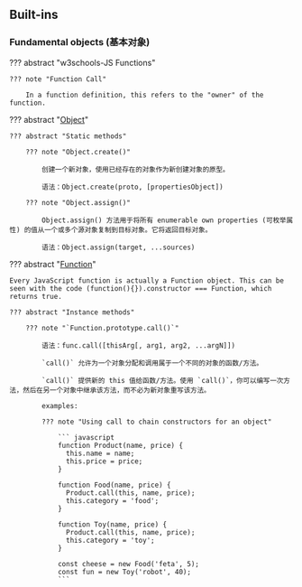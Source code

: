 
## Built-ins

### Fundamental objects (基本对象)

??? abstract "w3schools-JS Functions"

    ??? note "Function Call"

        In a function definition, this refers to the "owner" of the function.


??? abstract "[Object](https://developer.mozilla.org/en-US/docs/Web/JavaScript/Reference/Global_Objects/Object)"

    ??? abstract "Static methods"

        ??? note "Object.create()"

            创建一个新对象，使用已经存在的对象作为新创建对象的原型。

            语法：Object.create(proto, [propertiesObject])

        ??? note "Object.assign()"

            Object.assign() 方法用于将所有 enumerable own properties (可枚举属性) 的值从一个或多个源对象复制到目标对象。它将返回目标对象。

            语法：Object.assign(target, ...sources)





??? abstract "[Function](https://developer.mozilla.org/en-US/docs/Web/JavaScript/Reference/Global_Objects/Function)"

    Every JavaScript function is actually a Function object. This can be seen with the code (function(){}).constructor === Function, which returns true.

    ??? abstract "Instance methods"

        ??? note "`Function.prototype.call()`"

            语法：func.call([thisArg[, arg1, arg2, ...argN]])

            `call()` 允许为一个对象分配和调用属于一个不同的对象的函数/方法。

            `call()` 提供新的 this 值给函数/方法。使用 `call()`，你可以编写一次方法，然后在另一个对象中继承该方法，而不必为新对象重写该方法。

            examples:

            ??? note "Using call to chain constructors for an object"

                ``` javascript
                function Product(name, price) {
                  this.name = name;
                  this.price = price;
                }

                function Food(name, price) {
                  Product.call(this, name, price);
                  this.category = 'food';
                }

                function Toy(name, price) {
                  Product.call(this, name, price);
                  this.category = 'toy';
                }

                const cheese = new Food('feta', 5);
                const fun = new Toy('robot', 40);
                ```
            




